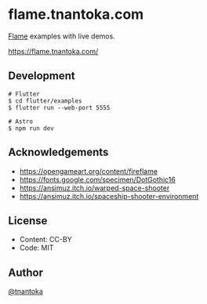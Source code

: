 # flame.tnantoka.com

[Flame](https://flame-engine.org/) examples with live demos.

https://flame.tnantoka.com/

## Development

```
# Flutter
$ cd flutter/examples
$ flutter run --web-port 5555

# Astro
$ npm run dev
```

## Acknowledgements

- https://opengameart.org/content/fireflame
- https://fonts.google.com/specimen/DotGothic16
- https://ansimuz.itch.io/warped-space-shooter
- https://ansimuz.itch.io/spaceship-shooter-environment

## License

- Content: CC-BY
- Code: MIT

## Author

[@tnantoka](https://twitter.com/tnantoka)
